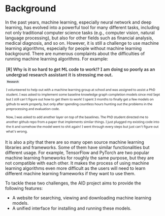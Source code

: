 # Background

In the past years, machine learning, especially neural network and deep learning, has evolved into a powerful tool for many different tasks, including not only traditional computer science tasks (e.g., computer vision, natural language processing), but also for other fields such as financial analysis, medical diagnosis, and so on. However, it is still a challenge to use machine learning algorithms, especially for people without machine learning background. There are numerous complaints about the difficulties of running machine learning algorithms. For example:

![Complaints from Reddit](./images/reddit_complaints.png)

It is also a pity that there are so many open source machine learning libraries and frameworks. Some of them have similar functionalities but different usage. For example, TensorFlow and PyTorch are two popular machine learning frameworks for roughly the same purpose, but they are not compatible with each other. It makes the process of using machine learning algorithms even more difficult as the users will need to learn different machine learning frameworks if they want to use them.

To tackle these two challenges, the AID project aims to provide the following features:

* A website for searching, viewing and downloading machine learning models.
* A unified interface for installing and running these models.